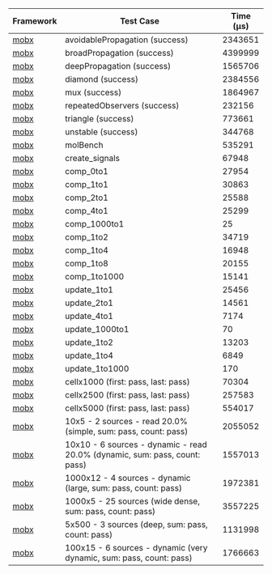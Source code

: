 | Framework | Test Case | Time (μs) |
| --- | --- | --- |
| [mobx](https://github.com/mobxjs/mobx.dart) | avoidablePropagation (success) | 2343651 |
| [mobx](https://github.com/mobxjs/mobx.dart) | broadPropagation (success) | 4399999 |
| [mobx](https://github.com/mobxjs/mobx.dart) | deepPropagation (success) | 1565706 |
| [mobx](https://github.com/mobxjs/mobx.dart) | diamond (success) | 2384556 |
| [mobx](https://github.com/mobxjs/mobx.dart) | mux (success) | 1864967 |
| [mobx](https://github.com/mobxjs/mobx.dart) | repeatedObservers (success) | 232156 |
| [mobx](https://github.com/mobxjs/mobx.dart) | triangle (success) | 773661 |
| [mobx](https://github.com/mobxjs/mobx.dart) | unstable (success) | 344768 |
| [mobx](https://github.com/mobxjs/mobx.dart) | molBench | 535291 |
| [mobx](https://github.com/mobxjs/mobx.dart) | create_signals | 67948 |
| [mobx](https://github.com/mobxjs/mobx.dart) | comp_0to1 | 27954 |
| [mobx](https://github.com/mobxjs/mobx.dart) | comp_1to1 | 30863 |
| [mobx](https://github.com/mobxjs/mobx.dart) | comp_2to1 | 25588 |
| [mobx](https://github.com/mobxjs/mobx.dart) | comp_4to1 | 25299 |
| [mobx](https://github.com/mobxjs/mobx.dart) | comp_1000to1 | 25 |
| [mobx](https://github.com/mobxjs/mobx.dart) | comp_1to2 | 34719 |
| [mobx](https://github.com/mobxjs/mobx.dart) | comp_1to4 | 16948 |
| [mobx](https://github.com/mobxjs/mobx.dart) | comp_1to8 | 20155 |
| [mobx](https://github.com/mobxjs/mobx.dart) | comp_1to1000 | 15141 |
| [mobx](https://github.com/mobxjs/mobx.dart) | update_1to1 | 25456 |
| [mobx](https://github.com/mobxjs/mobx.dart) | update_2to1 | 14561 |
| [mobx](https://github.com/mobxjs/mobx.dart) | update_4to1 | 7174 |
| [mobx](https://github.com/mobxjs/mobx.dart) | update_1000to1 | 70 |
| [mobx](https://github.com/mobxjs/mobx.dart) | update_1to2 | 13203 |
| [mobx](https://github.com/mobxjs/mobx.dart) | update_1to4 | 6849 |
| [mobx](https://github.com/mobxjs/mobx.dart) | update_1to1000 | 170 |
| [mobx](https://github.com/mobxjs/mobx.dart) | cellx1000 (first: pass, last: pass) | 70304 |
| [mobx](https://github.com/mobxjs/mobx.dart) | cellx2500 (first: pass, last: pass) | 257583 |
| [mobx](https://github.com/mobxjs/mobx.dart) | cellx5000 (first: pass, last: pass) | 554017 |
| [mobx](https://github.com/mobxjs/mobx.dart) | 10x5 - 2 sources - read 20.0% (simple, sum: pass, count: pass) | 2055052 |
| [mobx](https://github.com/mobxjs/mobx.dart) | 10x10 - 6 sources - dynamic - read 20.0% (dynamic, sum: pass, count: pass) | 1557013 |
| [mobx](https://github.com/mobxjs/mobx.dart) | 1000x12 - 4 sources - dynamic (large, sum: pass, count: pass) | 1972381 |
| [mobx](https://github.com/mobxjs/mobx.dart) | 1000x5 - 25 sources (wide dense, sum: pass, count: pass) | 3557225 |
| [mobx](https://github.com/mobxjs/mobx.dart) | 5x500 - 3 sources (deep, sum: pass, count: pass) | 1131998 |
| [mobx](https://github.com/mobxjs/mobx.dart) | 100x15 - 6 sources - dynamic (very dynamic, sum: pass, count: pass) | 1766663 |
